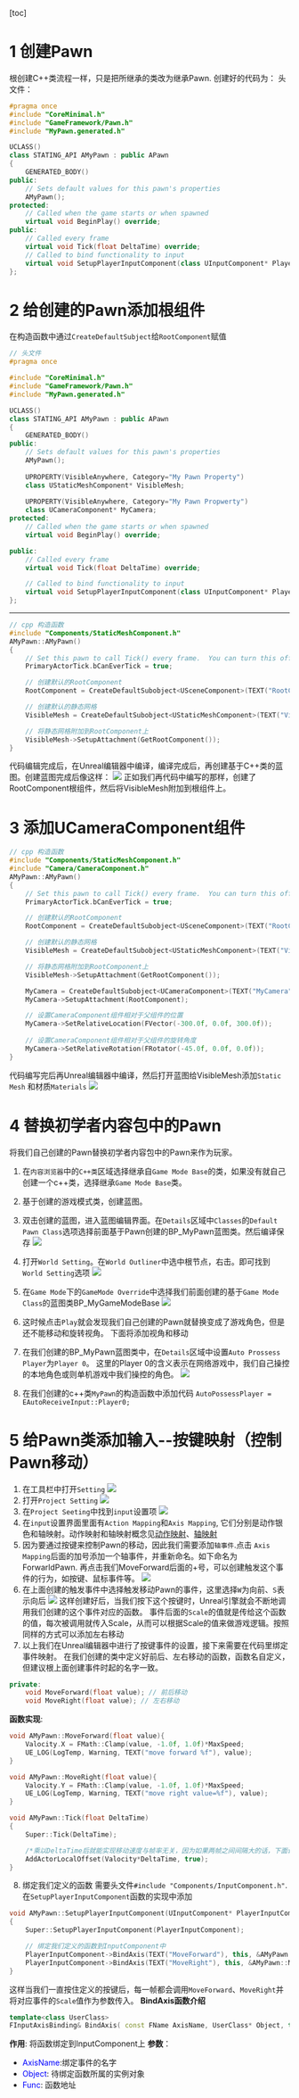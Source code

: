 [toc]
# 1 创建Pawn
根创建C++类流程一样，只是把所继承的类改为继承Pawn.
创建好的代码为：
头文件：
```c++ 
#pragma once
#include "CoreMinimal.h"
#include "GameFramework/Pawn.h"
#include "MyPawn.generated.h"

UCLASS()
class STATING_API AMyPawn : public APawn
{
	GENERATED_BODY()
public:
	// Sets default values for this pawn's properties
	AMyPawn();
protected:
	// Called when the game starts or when spawned
	virtual void BeginPlay() override;
public:	
	// Called every frame
	virtual void Tick(float DeltaTime) override;
	// Called to bind functionality to input
	virtual void SetupPlayerInputComponent(class UInputComponent* PlayerInputComponent) override;
};
```

# 2 给创建的Pawn添加根组件
在构造函数中通过`CreateDefaultSubject`给`RootComponent`赋值

```c++
// 头文件
#pragma once

#include "CoreMinimal.h"
#include "GameFramework/Pawn.h"
#include "MyPawn.generated.h"

UCLASS()
class STATING_API AMyPawn : public APawn
{
	GENERATED_BODY()
public:
	// Sets default values for this pawn's properties
	AMyPawn();
	
    UPROPERTY(VisibleAnywhere, Category="My Pawn Property")
	class UStaticMeshComponent* VisibleMesh;
	
    UPROPERTY(VisibleAnywhere, Category="My Pawn Propwerty")
	class UCameraComponent* MyCamera;
protected:
	// Called when the game starts or when spawned
	virtual void BeginPlay() override;

public:	
	// Called every frame
	virtual void Tick(float DeltaTime) override;

	// Called to bind functionality to input
	virtual void SetupPlayerInputComponent(class UInputComponent* PlayerInputComponent) override;	
};
```
-------------------------
```c++
// cpp 构造函数
#include "Components/StaticMeshComponent.h"
AMyPawn::AMyPawn()
{
 	// Set this pawn to call Tick() every frame.  You can turn this off to improve performance if you don't need it.
	PrimaryActorTick.bCanEverTick = true;

    // 创建默认的RootComponent
	RootComponent = CreateDefaultSubobject<USceneComponent>(TEXT("RootComponent"));

    // 创建默认的静态网格
	VisibleMesh = CreateDefaultSubobject<UStaticMeshComponent>(TEXT("VisibleMesh"));

    // 将静态网格附加到RootComponent上
	VisibleMesh->SetupAttachment(GetRootComponent());
}
```
代码编辑完成后，在Unreal编辑器中编译，编译完成后，再创建基于C++类的蓝图。创建蓝图完成后像这样：
![](img/blueprint5.png)
正如我们再代码中编写的那样，创建了RootComponent根组件，然后将VisibleMesh附加到根组件上。

# 3 添加UCameraComponent组件
```c++
// cpp 构造函数
#include "Components/StaticMeshComponent.h"
#include "Camera/CameraComponent.h"
AMyPawn::AMyPawn()
{
    // Set this pawn to call Tick() every frame.  You can turn this off to improve performance if you don't need it.
    PrimaryActorTick.bCanEverTick = true;

    // 创建默认的RootComponent
    RootComponent = CreateDefaultSubobject<USceneComponent>(TEXT("RootComponent"));

    // 创建默认的静态网格
    VisibleMesh = CreateDefaultSubobject<UStaticMeshComponent>(TEXT("VisibleMesh"));

    // 将静态网格附加到RootComponent上
    VisibleMesh->SetupAttachment(GetRootComponent());

    MyCamera = CreateDefaultSubobject<UCameraComponent>(TEXT("MyCamera"));
    MyCamera->SetupAttachment(RootComponent);

    // 设置CameraComponent组件相对于父组件的位置
    MyCamera->SetRelativeLocation(FVector(-300.0f, 0.0f, 300.0f));
    
    // 设置CameraComponent组件相对于父组件的旋转角度
    MyCamera->SetRelativeRotation(FRotator(-45.0f, 0.0f, 0.0f)); 
}
```
代码编写完后再Unreal编辑器中编译，然后打开蓝图给VisibleMesh添加`Static Mesh` 和材质`Materials`
![](img/blueprint6.png)

# 4 替换初学者内容包中的Pawn
将我们自己创建的Pawn替换初学者内容包中的Pawn来作为玩家。
1. 在`内容浏览器`中的`C++类`区域选择继承自`Game Mode Base`的类，如果没有就自己创建一个c++类，选择继承`Game Mode Base`类。
2. 基于创建的游戏模式类，创建蓝图。
3. 双击创建的蓝图，进入蓝图编辑界面。在`Details`区域中`Classes`的`Default Pawn Class`选项选择前面基于Pawn创建的BP_MyPawn蓝图类。然后编译保存
![](img/blueprint7.png)
4. 打开`World Setting`。在`World Outliner`中选中根节点，右击。即可找到`World Setting`选项
![](img/blueprint8.png)
5. 在`Game Mode`下的`GameMode Override`中选择我们前面创建的基于`Game Mode Class`的蓝图类BP_MyGameModeBase
![](img/gamemode_1.png)
6. 这时候点击`Play`就会发现我们自己创建的Pawn就替换变成了游戏角色，但是还不能移动和旋转视角。
下面将添加视角和移动
7. 在我们创建的BP_MyPawn蓝图类中，在`Details`区域中设置`Auto Prossess Player`为`Player 0`。 这里的Player 0的含义表示在网络游戏中，我们自己操控的本地角色或则单机游戏中我们操控的角色。
![](img/mypawn_1.png)

8. 在我们创建的c++类`MyPawn`的构造函数中添加代码
`AutoPossessPlayer = EAutoReceiveInput::Player0;`

# 5 给Pawn类添加输入--按键映射（控制Pawn移动）
1. 在工具栏中打开`Setting`
![](img/input_1.png)
2. 打开`Project Setting`
![](img/input_2.png)
3. 在`Project Seeting`中找到`input`设置项
![](img/input_3.png)
4. 在`input`设置界面里面有`Action Mapping`和`Axis Mapping`, 它们分别是动作银色和轴映射。动作映射和轴映射概念见[动作映射](2_UE中的名词和术语.md#5-动作映射)、[轴映射](2_UE中的名词和术语.md#6-轴映射)
5. 因为要通过按键来控制Pawn的移动，因此我们需要添加`轴事件`.点击 `Axis Mapping`后面的加号添加一个轴事件，并重新命名。如下命名为ForwarldPawn. 再点击我们MoveForward后面的+号，可以创建触发这个事件的行为，如按键、鼠标事件等。
![](img/input_4.png)
6. 在上面创建的触发事件中选择触发移动Pawn的事件，这里选择`W`为向前、`S`表示向后
![](img/input_5.png)
这样创建好后，当我们按下这个按键时，Unreal引擎就会不断地调用我们创建的这个事件对应的函数。
事件后面的`Scale`的值就是传给这个函数的值，每次被调用就传入Scale，从而可以根据Scale的值来做游戏逻辑。按照同样的方式可以添加左右移动
7. 以上我们在Unreal编辑器中进行了按键事件的设置，接下来需要在代码里绑定事件映射。
在我们创建的类中定义好前后、左右移动的函数，函数名自定义，但建议根上面创建事件时起的名字一致。
```c++
private:
	void MoveForward(float value); // 前后移动
	void MoveRight(float value); // 左右移动
```

**函数实现**:
```c++
void AMyPawn::MoveForward(float value){
	Valocity.X = FMath::Clamp(value, -1.0f, 1.0f)*MaxSpeed;
	UE_LOG(LogTemp, Warning, TEXT("move forward %f"), value);
}

void AMyPawn::MoveRight(float value){
	Valocity.Y = FMath::Clamp(value, -1.0f, 1.0f)*MaxSpeed;
	UE_LOG(LogTemp, Warning, TEXT("move right value=%f"), value);
}

void AMyPawn::Tick(float DeltaTime)
{
	Super::Tick(DeltaTime);

	/*乘以DeltaTime后就能实现移动速度与帧率无关，因为如果两帧之间间隔大的话，下面计算出的位移也大；两帧之间间隔小，计算出的位移也小*/
	AddActorLocalOffset(Valocity*DeltaTime, true);
}
```


8. 绑定我们定义的函数
需要头文件`#include "Components/InputComponent.h"`.
在`SetupPlayerInputComponent`函数的实现中添加
```c++
void AMyPawn::SetupPlayerInputComponent(UInputComponent* PlayerInputComponent)
{
	Super::SetupPlayerInputComponent(PlayerInputComponent);

	// 绑定我们定义的函数到InputComponent中
	PlayerInputComponent->BindAxis(TEXT("MoveForward"), this, &AMyPawn::MoveForward);
	PlayerInputComponent->BindAxis(TEXT("MoveRight"), this, &AMyPawn::MoveRight);
}
```
这样当我们一直按住定义的按键后，每一帧都会调用`MoveForward`、`MoveRight`并将对应事件的`Scale`值作为参数传入。
**BindAxis函数介绍**
```c++
template<class UserClass>
FInputAxisBinding& BindAxis( const FName AxisName, UserClass* Object, typename FInputAxisHandlerSignature::TUObjectMethodDelegate< UserClass >::FMethodPtr Func )
```
**作用**: 将函数绑定到InputComponent上
**参数**：
- <font color=blue>AxisName</font>:绑定事件的名字
- <font color=blue>Object</font>: 待绑定函数所属的实例对象
- <font color=blue>Func</font>: 函数地址